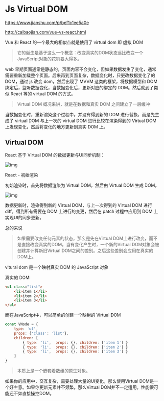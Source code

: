 # Js Virtual DOM

https://www.jianshu.com/p/bef1c1ee5a0e

http://caibaojian.com/vue-vs-react.html

Vue 和 React 的一个最大的相似点就是使用了 virtual dom 即 虚拟 DOM

> 它的诞生是基于这么一个概念：改变真实的DOM状态远比改变一个JavaScript对象的花销要大得多。

web 早期页面通常是静态的，页面内容不会变化，但如果数据发生了变化，通常需要重新加载整个页面。后来再到页面复杂，数据变化时，只更改数据变化了的 DOM，通过 js 改变 dom，然后出现了 MVVM 这类的框架，将数据模型和 DOM 绑定后，监听数据变化，当数据变化后，更新对应的绑定的 DOM。然后就到了类似 React 等的 virtual DOM 的方式。

> Virtual DOM 概况来讲，就是在数据和真实 DOM 之间建立了一层缓冲

当数据变化时，重新渲染这个过程中，并没有得到新的 DOM 进行替换，而是先生成了 virtual DOM 与上一次的 virtual DOM 进行比较在渲染得到的 Virtual DOM 上发现变化，然后将变化的地方更新到真实 DOM 上。

## Virtual DOM

React 基于 Virtual DOM 的数据更新与UI同步机制：

![img](https://upload-images.jianshu.io/upload_images/37341-f3b6642818c8c17f.png?imageMogr2/auto-orient/strip%7CimageView2/2/w/536)

React - 初始渲染

初始渲染时，首先将数据渲染为 Virtual DOM，然后由 Virtual DOM 生成 DOM。

![img](https://upload-images.jianshu.io/upload_images/37341-f3172ab2917534d7.png?imageMogr2/auto-orient/strip%7CimageView2/2/w/531)

数据更新时，渲染得到新的 Virtual DOM，与上一次得到的 Virtual DOM 进行 diff，得到所有需要在 DOM 上进行的变更，然后在 patch 过程中应用到 DOM 上实现UI的同步更新。

总的来说

> 如果需要改变任何元素的状态，那么是先在Virtual DOM上进行改变，而不是直接改变真实的DOM。当有变化产生时，一个新的Virtual DOM对象会被创建并计算新旧Virtual DOM之间的差别。之后这些差别会应用在真实的DOM上。

vitural dom 是一个映射真实 DOM 的 JavaScript 对象

真实的 DOM

```html
<ul class="list">
    <li>item 1</li>
    <li>item 2</li>
    <li>item 3</li>
</ul>
```

而在JavaScript中，可以简单的创建一个映射的 Virtual DOM

```js
const VNode = {
	type: 'ul',
    props: {'class': 'list'},
    children: [
        { type: 'li',  props: {}, children: ['item 1'] }
        { type: 'li',  props: {}, children: ['item 2'] }
        { type: 'li',  props: {}, children: ['item 3'] }
    ]
}
```

> 本质上是一个嵌套着数组的原生对象。

如果你的应用中，交互复杂，需要处理大量的UI变化，那么使用Virtual DOM是一个好主意。如果你更新元素并不频繁，那么Virtual DOM并不一定适用，性能很可能还不如直接操控DOM。